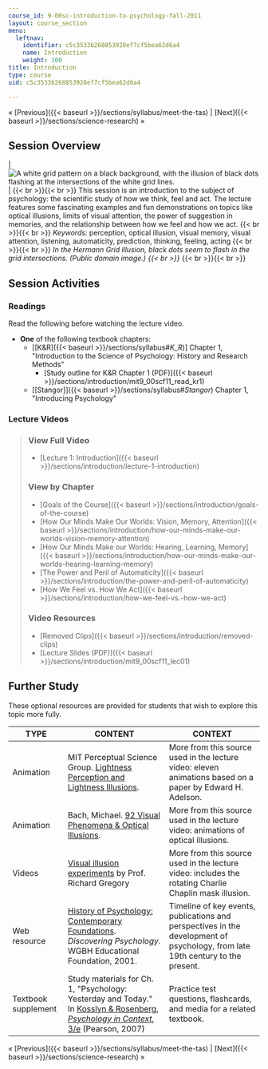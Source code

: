 ```yaml
---
course_id: 9-00sc-introduction-to-psychology-fall-2011
layout: course_section
menu:
  leftnav:
    identifier: c5c3533b268853928ef7cf5bea62d6a4
    name: Introduction
    weight: 100
title: Introduction
type: course
uid: c5c3533b268853928ef7cf5bea62d6a4

---
```


« [Previous]({{< baseurl >}}/sections/syllabus/meet-the-tas) | [Next]({{< baseurl >}}/sections/science-research) »

Session Overview
----------------

| ![A white grid pattern on a black background, with the illusion of black dots flashing at the intersections of the white grid lines.](/coursemedia/9-00sc-introduction-to-psychology-fall-2011/8b5e8f78970f3f7c1f2cf23822fbb08b_lec01_chp.jpg) |  {{< br >}}{{< br >}} This session is an introduction to the subject of psychology: the scientific study of how we think, feel and act. The lecture features some fascinating examples and fun demonstrations on topics like optical illusions, limits of visual attention, the power of suggestion in memories, and the relationship between how we feel and how we act. {{< br >}}{{< br >}} _Keywords:_ perception, optical illusion, visual memory, visual attention, listening, automaticity, prediction, thinking, feeling, acting {{< br >}}{{< br >}} _In the Hermann Grid illusion, black dots seem to flash in the grid intersections. (Public domain image.)  {{< br >}}_ {{< br >}}{{< br >}}  

Session Activities
------------------

### Readings

Read the following before watching the lecture video.

*   **One** of the following textbook chapters:
    *   \[[K&R]({{< baseurl >}}/sections/syllabus#_K_R_)\] Chapter 1, "Introduction to the Science of Psychology: History and Research Methods"
        *   [Study outline for K&R Chapter 1 (PDF)]({{< baseurl >}}/sections/introduction/mit9_00scf11_read_kr1)
    *   [\[Stangor\]]({{< baseurl >}}/sections/syllabus#_Stangor_) Chapter 1, "Introducing Psychology"

### Lecture Videos

> ### View Full Video
> 
> *   [Lecture 1: Introduction]({{< baseurl >}}/sections/introduction/lecture-1-introduction)
> 
> ### View by Chapter
> 
> *   [Goals of the Course]({{< baseurl >}}/sections/introduction/goals-of-the-course)
> *   [How Our Minds Make Our Worlds: Vision, Memory, Attention]({{< baseurl >}}/sections/introduction/how-our-minds-make-our-worlds-vision-memory-attention)
> *   [How Our Minds Make our Worlds: Hearing, Learning, Memory]({{< baseurl >}}/sections/introduction/how-our-minds-make-our-worlds-hearing-learning-memory)
> *   [The Power and Peril of Automaticity]({{< baseurl >}}/sections/introduction/the-power-and-peril-of-automaticity)
> *   [How We Feel vs. How We Act]({{< baseurl >}}/sections/introduction/how-we-feel-vs.-how-we-act)
> 
> ### Video Resources
> 
> *   [Removed Clips]({{< baseurl >}}/sections/introduction/removed-clips)
> *   [Lecture Slides (PDF)]({{< baseurl >}}/sections/introduction/mit9_00scf11_lec01)

Further Study
-------------

These optional resources are provided for students that wish to explore this topic more fully.

| TYPE | CONTENT | CONTEXT |
| --- | --- | --- |
| Animation | MIT Perceptual Science Group. [Lightness Perception and Lightness Illusions](http://persci.mit.edu/gallery/lightness_illusions). | More from this source used in the lecture video: eleven animations based on a paper by Edward H. Adelson. |
| Animation | Bach, Michael. [92 Visual Phenomena & Optical Illusions](http://www.michaelbach.de/ot/index.html). | More from this source used in the lecture video: animations of optical illusions. |
| Videos | [Visual illusion experiments](http://www.richardgregory.org/experiments/) by Prof. Richard Gregory | More from this source used in the lecture video: includes the rotating Charlie Chaplin mask illusion. |
| Web resource | [History of Psychology: Contemporary Foundations](https://www.learner.org/series/discovering-psychology/explorations/history-of-psychology-contemporary-foundations/). _Discovering Psychology._ WGBH Educational Foundation, 2001. | Timeline of key events, publications and perspectives in the development of psychology, from late 19th century to the present. |
| Textbook supplement | Study materials for Ch. 1, "Psychology: Yesterday and Today." In [Kosslyn & Rosenberg, _Psychology in Context_, 3/e](http://www.pearsonhighered.com/educator/product/Fundamentals-of-Psychology-in-Context/9780205507573.page) (Pearson, 2007) | Practice test questions, flashcards, and media for a related textbook. 

« [Previous]({{< baseurl >}}/sections/syllabus/meet-the-tas) | [Next]({{< baseurl >}}/sections/science-research) »